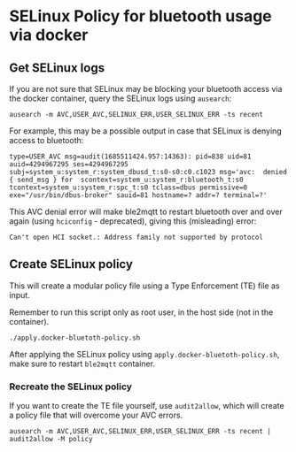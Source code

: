 # SELinux Policy for bluetooth usage via docker


## Get SELinux logs

If you are not sure that SELinux may be blocking your bluetooth access via the docker container, query the SELinux logs using `ausearch`:

```
ausearch -m AVC,USER_AVC,SELINUX_ERR,USER_SELINUX_ERR -ts recent
```

For example, this may be a possible output in case that SELinux is denying access to bluetooth:

```
type=USER_AVC msg=audit(1685511424.957:14363): pid=838 uid=81 auid=4294967295 ses=4294967295 subj=system_u:system_r:system_dbusd_t:s0-s0:c0.c1023 msg='avc:  denied  { send_msg } for  scontext=system_u:system_r:bluetooth_t:s0 tcontext=system_u:system_r:spc_t:s0 tclass=dbus permissive=0 exe="/usr/bin/dbus-broker" sauid=81 hostname=? addr=? terminal=?'
```

This AVC denial error will make ble2mqtt to restart bluetooth over and over again (using `hciconfig` - deprecated), giving this (misleading) error:

```
Can't open HCI socket.: Address family not supported by protocol
```


## Create SELinux policy

This will create a modular policy file using a Type Enforcement (TE) file as input.

Remember to run this script only as root user, in the host side (not in the container).

```
./apply.docker-bluetoth-policy.sh
```

After applying the SELinux policy using `apply.docker-bluetoth-policy.sh`, make sure to restart `ble2mqtt` container.


### Recreate the SELinux policy

If you want to create the TE file yourself, use `audit2allow`, which will create a policy file that will overcome your AVC errors.

```
ausearch -m AVC,USER_AVC,SELINUX_ERR,USER_SELINUX_ERR -ts recent | audit2allow -M policy
```